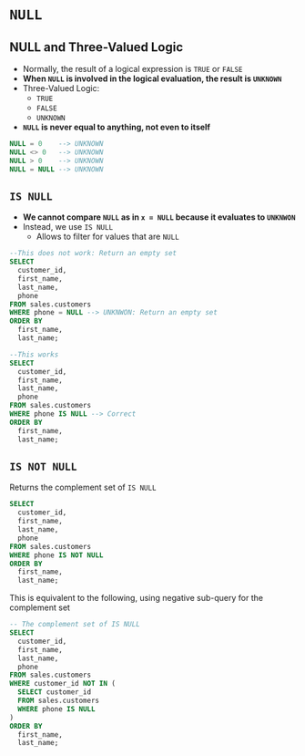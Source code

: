 # `NULL`

## NULL and Three-Valued Logic

- Normally, the result of a logical expression is `TRUE` or `FALSE`
- **When `NULL` is involved in the logical evaluation, the result is `UNKNOWN`**
- Three-Valued Logic:
  - `TRUE`
  - `FALSE`
  - `UNKNOWN`
- **`NULL` is never equal to anything, not even to itself**

```sql
NULL = 0    --> UNKNOWN
NULL <> 0   --> UNKNOWN
NULL > 0    --> UNKNOWN
NULL = NULL --> UNKNOWN
```

## `IS NULL`

- **We cannot compare `NULL` as in `x = NULL` because it evaluates to `UNKNWON`**
- Instead, we use `IS NULL`
  - Allows to filter for values that are `NULL`

```sql
--This does not work: Return an empty set
SELECT 
  customer_id, 
  first_name, 
  last_name, 
  phone
FROM sales.customers
WHERE phone = NULL --> UNKNWON: Return an empty set
ORDER BY 
  first_name, 
  last_name;
```

```sql
--This works
SELECT 
  customer_id, 
  first_name, 
  last_name, 
  phone
FROM sales.customers
WHERE phone IS NULL --> Correct
ORDER BY 
  first_name, 
  last_name;
```

## `IS NOT NULL`

Returns the complement set of `IS NULL`

```sql
SELECT 
  customer_id, 
  first_name, 
  last_name, 
  phone
FROM sales.customers
WHERE phone IS NOT NULL
ORDER BY
  first_name, 
  last_name;
```

This is equivalent to the following, using negative sub-query for the complement set

```sql
-- The complement set of IS NULL
SELECT 
  customer_id, 
  first_name, 
  last_name, 
  phone
FROM sales.customers
WHERE customer_id NOT IN (
  SELECT customer_id
  FROM sales.customers
  WHERE phone IS NULL
)
ORDER BY 
  first_name, 
  last_name;
```
